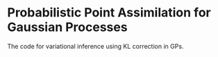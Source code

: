 
Probabilistic Point Assimilation for Gaussian Processes
=======================================================

The code for variational inference using KL correction in GPs.
